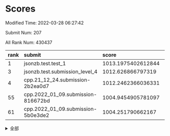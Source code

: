 # Scores

Modified Time: 2022-03-28 06:27:42

Submit Num: 207

All Rank Num: 430437

| rank |               submit               |       score        |       sigma        | pk_num |
| :--- | :--------------------------------- | :----------------- | :----------------- | :----- |
| 1    | jsonzb.test.test_1                 | 1013.1975402612844 | 0.7807950760397648 | 8319   |
| 3    | jsonzb.test.submission_level_4     | 1012.626866797319  | 0.8009763644554355 | 8316   |
| 4    | cpp.21_12_24.submission-2b2ea0d7   | 1012.2462366036331 | 0.7980965229231861 | 8315   |
| 55   | cpp.2022_01_09.submission-816672bd | 1004.9454905781097 | 0.7273715937503337 | 8321   |
| 61   | cpp.2022_01_09.submission-5b0e3de2 | 1004.251790662167  | 0.7061395354921999 | 8321   |


<details>
<summary>全部</summary>

| rank |                 submit                 |       score        |       sigma        | pk_num |
| :--- | :------------------------------------- | :----------------- | :----------------- | :----- |
| 1    | jsonzb.test.test_1                     | 1013.1975402612844 | 0.7807950760397648 | 8319   |
| 2    | gobigger.level_3.submission_level_3_33 | 1012.8558629617416 | 0.8201915745277502 | 8315   |
| 3    | jsonzb.test.submission_level_4         | 1012.626866797319  | 0.8009763644554355 | 8316   |
| 4    | cpp.21_12_24.submission-2b2ea0d7       | 1012.2462366036331 | 0.7980965229231861 | 8315   |
| 5    | gobigger.level_3.submission_level_3_10 | 1012.0066590950144 | 0.7781967407389435 | 8312   |
| 6    | gobigger.level_3.submission_level_3_11 | 1011.571835284254  | 0.7873873884979469 | 8316   |
| 7    | gobigger.level_3.submission_level_3_48 | 1011.4599895555497 | 0.786271359864985  | 8316   |
| 8    | gobigger.level_3.submission_level_3_22 | 1011.0914384723726 | 0.788483655210475  | 8316   |
| 9    | gobigger.level_3.submission_level_3_31 | 1011.0334629449917 | 0.7898581840384322 | 8318   |
| 10   | gobigger.level_3.submission_level_3_27 | 1010.9469510750762 | 0.7590461761423839 | 8321   |
| 11   | gobigger.level_3.submission_level_3_47 | 1010.9213108304629 | 0.7443646419101635 | 8320   |
| 12   | gobigger.level_3.submission_level_3_1  | 1010.791321176638  | 0.7769186046587492 | 8318   |
| 13   | gobigger.level_3.submission_level_3_19 | 1010.7493139148585 | 0.7568532326803278 | 8318   |
| 14   | gobigger.level_3.submission_level_3_43 | 1010.7243433274459 | 0.7521352205955987 | 8320   |
| 15   | gobigger.level_3.submission_level_3_0  | 1010.6210781722804 | 0.7691017537714114 | 8311   |
| 16   | gobigger.level_3.submission_level_3_4  | 1010.4627163674525 | 0.7747289586775764 | 8316   |
| 17   | gobigger.level_3.submission_level_3_37 | 1010.4562126498013 | 0.7857307867534331 | 8317   |
| 18   | gobigger.level_3.submission_level_3_25 | 1010.4304590906925 | 0.7679998587033765 | 8318   |
| 19   | gobigger.level_3.submission_level_3_2  | 1010.4236297850244 | 0.7755020481296743 | 8314   |
| 20   | gobigger.level_3.submission_level_3_8  | 1010.4070716357096 | 0.7696814017097122 | 8314   |
| 21   | gobigger.level_3.submission_level_3_30 | 1010.3387789640932 | 0.7893843725122938 | 8319   |
| 22   | gobigger.level_3.submission_level_3_17 | 1010.3191964188957 | 0.7456018102343615 | 8318   |
| 23   | gobigger.level_3.submission_level_3_44 | 1010.3067376601864 | 0.7599364299653303 | 8316   |
| 24   | gobigger.level_3.submission_level_3_39 | 1010.2900018090907 | 0.744795429516629  | 8323   |
| 25   | gobigger.level_3.submission_level_3_34 | 1010.155494010107  | 0.7640149479998731 | 8317   |
| 26   | gobigger.level_3.submission_level_3_21 | 1010.1229660836984 | 0.763603156605414  | 8321   |
| 27   | gobigger.level_3.submission_level_3_40 | 1010.1153145972556 | 0.7559533012626004 | 8320   |
| 28   | gobigger.level_3.submission_level_3_24 | 1010.0794056132072 | 0.75582241253731   | 8315   |
| 29   | gobigger.level_3.submission_level_3_9  | 1010.065374750231  | 0.7413315505773008 | 8316   |
| 30   | gobigger.level_3.submission_level_3_38 | 1009.8975448143976 | 0.7614712396308793 | 8321   |
| 31   | gobigger.level_3.submission_level_3_45 | 1009.8785437365453 | 0.7414629162901348 | 8313   |
| 32   | gobigger.level_3.submission_level_3_5  | 1009.8431634889599 | 0.7574503069082317 | 8316   |
| 33   | gobigger.level_3.submission_level_3_6  | 1009.8303746175269 | 0.7632862079412361 | 8314   |
| 34   | gobigger.level_3.submission_level_3_12 | 1009.8196019058697 | 0.7374275011260829 | 8320   |
| 35   | gobigger.level_3.submission_level_3_49 | 1009.7300616908555 | 0.7681728798046144 | 8314   |
| 36   | gobigger.level_3.submission_level_3_42 | 1009.6568847374133 | 0.752866601145443  | 8315   |
| 37   | gobigger.level_3.submission_level_3_41 | 1009.6353463527114 | 0.7662165932084715 | 8322   |
| 38   | gobigger.level_3.submission_level_3_15 | 1009.5864503074075 | 0.7484927320161306 | 8313   |
| 39   | gobigger.level_3.submission_level_3_35 | 1009.578915088082  | 0.7578467043901492 | 8311   |
| 40   | gobigger.level_3.submission_level_3_13 | 1009.4260338558976 | 0.7455499370043177 | 8321   |
| 41   | gobigger.level_3.submission_level_3_7  | 1009.4148493191516 | 0.7561693127046296 | 8317   |
| 42   | gobigger.level_3.submission_level_3_16 | 1009.3593987517405 | 0.7465354839239645 | 8314   |
| 43   | gobigger.level_3.submission_level_3_46 | 1009.2950134121872 | 0.7664339009344305 | 8321   |
| 44   | gobigger.level_3.submission_level_3_20 | 1009.2465554973631 | 0.7486010332547022 | 8322   |
| 45   | gobigger.level_3.submission_level_3_18 | 1009.1515278446935 | 0.7527305576745447 | 8316   |
| 46   | gobigger.level_3.submission_level_3_28 | 1009.0950989480439 | 0.7459332419292843 | 8317   |
| 47   | gobigger.level_3.submission_level_3_26 | 1008.9470281553107 | 0.7710498615623015 | 8319   |
| 48   | gobigger.level_3.submission_level_3_32 | 1008.9246155464557 | 0.7378777433663655 | 8318   |
| 49   | gobigger.level_3.submission_level_3_29 | 1008.8481706077322 | 0.7430780177183326 | 8321   |
| 50   | gobigger.level_3.submission_level_3_23 | 1008.750392111814  | 0.7402867303323255 | 8318   |
| 51   | gobigger.level_3.submission_level_3_36 | 1008.7346986122294 | 0.7590393472502627 | 8317   |
| 52   | gobigger.level_3.submission_level_3_3  | 1008.2968714436347 | 0.7458335271267417 | 8321   |
| 53   | gobigger.level_3.submission_level_3_14 | 1008.2236013272658 | 0.7351351460943987 | 8316   |
| 54   | gobigger.level_1.submission_level_1_8  | 1005.5257280514379 | 0.730534389313746  | 8319   |
| 55   | cpp.2022_01_09.submission-816672bd     | 1004.9454905781097 | 0.7273715937503337 | 8321   |
| 56   | gobigger.level_1.submission_level_1_23 | 1004.8666191209365 | 0.7214285866257818 | 8312   |
| 57   | gobigger.level_1.submission_level_1_1  | 1004.717242208568  | 0.7142626906822466 | 8320   |
| 58   | gobigger.level_1.submission_level_1_34 | 1004.5974215173361 | 0.7210110179822898 | 8319   |
| 59   | gobigger.level_1.submission_level_1_36 | 1004.5110948351338 | 0.7145069115941154 | 8315   |
| 60   | gobigger.level_1.submission_level_1_41 | 1004.440011650826  | 0.7250610568522964 | 8318   |
| 61   | cpp.2022_01_09.submission-5b0e3de2     | 1004.251790662167  | 0.7061395354921999 | 8321   |
| 62   | gobigger.level_1.submission_level_1_46 | 1003.9016827928151 | 0.7236882890846844 | 8317   |
| 63   | gobigger.level_1.submission_level_1_35 | 1003.8571286267023 | 0.7162153759427    | 8324   |
| 64   | gobigger.level_1.submission_level_1_32 | 1003.844734388735  | 0.7162124485164858 | 8310   |
| 65   | gobigger.level_1.submission_level_1_4  | 1003.8033650400563 | 0.7253758430671662 | 8319   |
| 66   | gobigger.level_1.submission_level_1_45 | 1003.7461069693437 | 0.7202601669180801 | 8314   |
| 67   | gobigger.level_1.submission_level_1_33 | 1003.6708843865448 | 0.7323011027649196 | 8321   |
| 68   | gobigger.level_1.submission_level_1_28 | 1003.596851604066  | 0.7097057287326857 | 8313   |
| 69   | gobigger.level_1.submission_level_1_27 | 1003.5796595828804 | 0.7143961020518096 | 8323   |
| 70   | gobigger.level_1.submission_level_1_5  | 1003.5567107079561 | 0.7229981876897366 | 8323   |
| 71   | gobigger.level_1.submission_level_1_39 | 1003.4954996385445 | 0.7145034934832805 | 8312   |
| 72   | gobigger.level_1.submission_level_1_38 | 1003.4495306007891 | 0.7083159265503111 | 8320   |
| 73   | gobigger.level_1.submission_level_1_22 | 1003.4391825736519 | 0.7194347643221922 | 8317   |
| 74   | gobigger.level_1.submission_level_1_14 | 1003.4074551880486 | 0.7059157322388079 | 8316   |
| 75   | gobigger.level_1.submission_level_1_44 | 1003.393678180331  | 0.7353095659911844 | 8321   |
| 76   | gobigger.level_1.submission_level_1_6  | 1003.3773830284946 | 0.7122845300781268 | 8317   |
| 77   | gobigger.level_1.submission_level_1_25 | 1003.3552558480563 | 0.7111909990003291 | 8317   |
| 78   | gobigger.level_1.submission_level_1_29 | 1003.2767546093573 | 0.7279939192317473 | 8323   |
| 79   | gobigger.level_1.submission_level_1_30 | 1003.2413929663146 | 0.708558416717887  | 8320   |
| 80   | gobigger.level_1.submission_level_1_17 | 1003.239618042852  | 0.7317293697176797 | 8315   |
| 81   | gobigger.level_1.submission_level_1_21 | 1003.2307788527612 | 0.7173430092606373 | 8319   |
| 82   | gobigger.level_1.submission_level_1_49 | 1003.213620954824  | 0.7125808112915651 | 8320   |
| 83   | gobigger.level_1.submission_level_1_15 | 1003.0715768738105 | 0.7145419599865703 | 8317   |
| 84   | gobigger.level_1.submission_level_1_31 | 1003.0387307527205 | 0.7117776200519008 | 8317   |
| 85   | gobigger.level_1.submission_level_1_9  | 1003.0055380986785 | 0.71893663337795   | 8318   |
| 86   | gobigger.level_1.submission_level_1_13 | 1003.003485328689  | 0.7306586754789806 | 8319   |
| 87   | gobigger.level_1.submission_level_1_12 | 1003.0034083022372 | 0.7177655808006829 | 8317   |
| 88   | gobigger.level_1.submission_level_1_2  | 1003.0004434125251 | 0.7128917722345004 | 8318   |
| 89   | gobigger.level_1.submission_level_1_16 | 1002.9153546836228 | 0.719568510991211  | 8318   |
| 90   | gobigger.level_1.submission_level_1_43 | 1002.825885093767  | 0.723864506241978  | 8316   |
| 91   | gobigger.level_1.submission_level_1_42 | 1002.824506624935  | 0.7225289779171644 | 8318   |
| 92   | gobigger.level_1.submission_level_1_47 | 1002.7852353070137 | 0.71657414419954   | 8320   |
| 93   | gobigger.level_1.submission_level_1_10 | 1002.68171201418   | 0.705593990760776  | 8319   |
| 94   | gobigger.level_1.submission_level_1_48 | 1002.5781837281244 | 0.7012436682163171 | 8312   |
| 95   | gobigger.level_1.submission_level_1_18 | 1002.4928920626285 | 0.7075482602395603 | 8316   |
| 96   | gobigger.level_1.submission_level_1_0  | 1002.4598960447239 | 0.7103581584039949 | 8318   |
| 97   | gobigger.level_1.submission_level_1_7  | 1002.4505713374587 | 0.7176737508986759 | 8316   |
| 98   | gobigger.level_1.submission_level_1_20 | 1002.4270506185458 | 0.7144270669345353 | 8317   |
| 99   | gobigger.level_1.submission_level_1_37 | 1002.3524719324056 | 0.7049564519665005 | 8320   |
| 100  | gobigger.level_1.submission_level_1_3  | 1002.2617291279762 | 0.7086842155394941 | 8315   |
| 101  | gobigger.level_1.submission_level_1_40 | 1002.2523834735357 | 0.7059870552907519 | 8317   |
| 102  | gobigger.level_1.submission_level_1_19 | 1002.0750535251701 | 0.7003522698364515 | 8319   |
| 103  | gobigger.level_1.submission_level_1_24 | 1002.0326921554067 | 0.7201238167987091 | 8318   |
| 104  | gobigger.level_1.submission_level_1_11 | 1001.9841035180949 | 0.7246266324911941 | 8313   |
| 105  | gobigger.level_1.submission_level_1_26 | 1001.4607614654202 | 0.7153929994283195 | 8319   |
| 106  | gobigger.random.submission_random_34   | 997.712842989461   | 0.7126986577239168 | 8315   |
| 107  | gobigger.random.submission_random_16   | 997.3922829258629  | 0.7045159555548608 | 8315   |
| 108  | gobigger.random.submission_random_45   | 997.3114756648961  | 0.6965623912517553 | 8314   |
| 109  | gobigger.random.submission_random_21   | 997.2365794605076  | 0.6969406555075675 | 8317   |
| 110  | gobigger.random.submission_random_7    | 997.1504284158406  | 0.7105793174840188 | 8319   |
| 111  | gobigger.random.submission_random_41   | 997.1238395970664  | 0.7112906201613237 | 8310   |
| 112  | gobigger.random.submission_random_9    | 997.0181868659299  | 0.7132035395709703 | 8317   |
| 113  | gobigger.random.submission_random_29   | 996.9305286494323  | 0.714664575506237  | 8318   |
| 114  | gobigger.random.submission_random_8    | 996.9036939423905  | 0.7125906765234418 | 8321   |
| 115  | gobigger.random.submission_random_17   | 996.5737321112583  | 0.7160117542883334 | 8323   |
| 116  | gobigger.random.submission_random_35   | 996.459904496597   | 0.7011234524240335 | 8317   |
| 117  | gobigger.random.submission_random_10   | 996.419105284985   | 0.7121087903110199 | 8321   |
| 118  | gobigger.random.submission_random_20   | 996.3732598400228  | 0.7091803090638698 | 8314   |
| 119  | gobigger.random.submission_random_27   | 996.3662109830265  | 0.7093614231824059 | 8314   |
| 120  | gobigger.random.submission_random_39   | 996.321159968435   | 0.7163419481883019 | 8321   |
| 121  | gobigger.random.submission_random_18   | 996.238704972172   | 0.7139194099789273 | 8314   |
| 122  | gobigger.random.submission_random_13   | 996.2216073460951  | 0.7060163780519826 | 8319   |
| 123  | gobigger.random.submission_random_44   | 996.1829012182069  | 0.7092592467245599 | 8314   |
| 124  | gobigger.random.submission_random_6    | 996.1719486551582  | 0.7244966482800165 | 8319   |
| 125  | gobigger.random.submission_random_12   | 996.0945090905427  | 0.6981604692515607 | 8314   |
| 126  | gobigger.random.submission_random_28   | 996.0346887737915  | 0.7016514656349813 | 8318   |
| 127  | gobigger.random.submission_random_14   | 996.0111488432923  | 0.7063762170945485 | 8320   |
| 128  | gobigger.random.submission_random_26   | 995.9520065667758  | 0.7191088051923415 | 8318   |
| 129  | gobigger.random.submission_random_36   | 995.9341299257966  | 0.7094295295888142 | 8317   |
| 130  | gobigger.random.submission_random_49   | 995.8348153290307  | 0.6957692675711995 | 8317   |
| 131  | gobigger.random.submission_random_19   | 995.8096630690898  | 0.7145318072371195 | 8321   |
| 132  | gobigger.random.submission_random_40   | 995.6715389508913  | 0.7143533808508374 | 8322   |
| 133  | gobigger.random.submission_random_30   | 995.6422152882517  | 0.7156875201880474 | 8318   |
| 134  | gobigger.random.submission_random_46   | 995.6414158313629  | 0.7145069215450801 | 8318   |
| 135  | gobigger.random.submission_random_37   | 995.6035289457328  | 0.7066809227934279 | 8319   |
| 136  | gobigger.random.submission_random_48   | 995.5871519804092  | 0.7116527656363753 | 8316   |
| 137  | gobigger.random.submission_random_22   | 995.5772175760852  | 0.7091207844017818 | 8319   |
| 138  | gobigger.random.submission_random_2    | 995.5226791593383  | 0.7025165445958068 | 8318   |
| 139  | gobigger.random.submission_random_42   | 995.5199817573422  | 0.7211156909836487 | 8320   |
| 140  | gobigger.random.submission_random_4    | 995.4737358457851  | 0.708521465564633  | 8318   |
| 141  | gobigger.random.submission_random_0    | 995.4618356339647  | 0.7073605986894768 | 8315   |
| 142  | gobigger.random.submission_random_23   | 995.4402382192509  | 0.7089071799367365 | 8321   |
| 143  | gobigger.random.submission_random_31   | 995.4284305529737  | 0.7084951140245769 | 8321   |
| 144  | gobigger.random.submission_random_11   | 995.4019195666227  | 0.7210295010322587 | 8311   |
| 145  | gobigger.random.submission_random_24   | 995.401781030433   | 0.7267011089669428 | 8323   |
| 146  | gobigger.random.submission_random_38   | 995.3455107073752  | 0.7050026892266762 | 8318   |
| 147  | gobigger.random.submission_random_43   | 995.3306843996053  | 0.7032600567906206 | 8320   |
| 148  | gobigger.random.submission_random_3    | 995.2637007313147  | 0.7145768515204711 | 8319   |
| 149  | gobigger.random.submission_random_25   | 995.2561627679754  | 0.7121754479855498 | 8317   |
| 150  | gobigger.random.submission_random_1    | 995.1749882223652  | 0.7169759696584721 | 8318   |
| 151  | gobigger.random.submission_random_33   | 994.8568016461987  | 0.726128845295138  | 8317   |
| 152  | gobigger.random.submission_random_47   | 994.7360505303684  | 0.7022115340631918 | 8313   |
| 153  | gobigger.random.submission_random_5    | 994.6531762393838  | 0.7079655444060821 | 8314   |
| 154  | gobigger.random.submission_random_32   | 994.5451160932578  | 0.721035238247727  | 8313   |
| 155  | gobigger.random.submission_random_15   | 994.5216324405434  | 0.7064957365100256 | 8316   |
| 156  | gobigger.level_2.submission_level_2_9  | 994.0603996324417  | 0.7252814226730459 | 8322   |
| 157  | gobigger.level_2.submission_level_2_2  | 993.9899721088367  | 0.7266174514476098 | 8321   |
| 158  | gobigger.level_2.submission_level_2_6  | 993.977580199743   | 0.742456320611967  | 8317   |
| 159  | gobigger.level_2.submission_level_2_28 | 993.7788775213256  | 0.7180771626105084 | 8317   |
| 160  | gobigger.level_2.submission_level_2_21 | 993.5771875317855  | 0.7414477082316553 | 8320   |
| 161  | gobigger.level_2.submission_level_2_5  | 993.4606990329778  | 0.7322622053218205 | 8321   |
| 162  | gobigger.level_2.submission_level_2_29 | 993.4178432787364  | 0.7493505071643566 | 8319   |
| 163  | gobigger.level_2.submission_level_2_3  | 993.4120605463273  | 0.7311294534881271 | 8319   |
| 164  | gobigger.level_2.submission_level_2_30 | 993.4021883585062  | 0.7198184460228083 | 8320   |
| 165  | gobigger.level_2.submission_level_2_12 | 993.2186632922615  | 0.7412608518997698 | 8322   |
| 166  | gobigger.level_2.submission_level_2_43 | 993.1830145126443  | 0.7255222489607739 | 8320   |
| 167  | gobigger.level_2.submission_level_2_38 | 993.0952972807771  | 0.7439114415535858 | 8318   |
| 168  | gobigger.level_2.submission_level_2_4  | 992.9789633788082  | 0.7370797300284682 | 8317   |
| 169  | gobigger.level_2.submission_level_2_0  | 992.9515037181435  | 0.7613535665343584 | 8323   |
| 170  | gobigger.level_2.submission_level_2_27 | 992.757547218564   | 0.7303205676701385 | 8317   |
| 171  | gobigger.level_2.submission_level_2_1  | 992.737282497295   | 0.7521218050172829 | 8312   |
| 172  | gobigger.level_2.submission_level_2_45 | 992.6196399665592  | 0.7264853948870579 | 8323   |
| 173  | gobigger.level_2.submission_level_2_10 | 992.6109424784981  | 0.754572847001734  | 8312   |
| 174  | gobigger.level_2.submission_level_2_47 | 992.5916101015442  | 0.7282403564844581 | 8319   |
| 175  | gobigger.level_2.submission_level_2_7  | 992.570819371945   | 0.7383084423593641 | 8320   |
| 176  | gobigger.level_2.submission_level_2_31 | 992.542718203195   | 0.748983366918184  | 8315   |
| 177  | gobigger.level_2.submission_level_2_46 | 992.4595536691986  | 0.739184979204741  | 8325   |
| 178  | gobigger.level_2.submission_level_2_39 | 992.4411619493372  | 0.7398784703331381 | 8317   |
| 179  | gobigger.level_2.submission_level_2_36 | 992.4089310204545  | 0.7428710882976935 | 8314   |
| 180  | gobigger.level_2.submission_level_2_33 | 992.3864814683354  | 0.7260705802976288 | 8315   |
| 181  | gobigger.level_2.submission_level_2_44 | 992.3018338426707  | 0.7444377284823317 | 8319   |
| 182  | gobigger.level_2.submission_level_2_16 | 992.2814021990389  | 0.7366524246800542 | 8317   |
| 183  | gobigger.level_2.submission_level_2_19 | 992.2808341032102  | 0.7326524689005744 | 8318   |
| 184  | gobigger.level_2.submission_level_2_32 | 992.2672241439901  | 0.7400433870571091 | 8321   |
| 185  | gobigger.level_2.submission_level_2_13 | 992.2460473905448  | 0.7662213633212794 | 8319   |
| 186  | gobigger.level_2.submission_level_2_49 | 992.2133514501294  | 0.7416934324606729 | 8318   |
| 187  | gobigger.level_2.submission_level_2_8  | 992.032484612953   | 0.7314706088952303 | 8316   |
| 188  | gobigger.level_2.submission_level_2_17 | 991.9456711287302  | 0.7397004382043362 | 8315   |
| 189  | gobigger.level_2.submission_level_2_48 | 991.8191546356204  | 0.7245381903349564 | 8320   |
| 190  | gobigger.level_2.submission_level_2_34 | 991.6574648538473  | 0.7500813781841881 | 8317   |
| 191  | gobigger.level_2.submission_level_2_22 | 991.6512977907548  | 0.7686149163956864 | 8313   |
| 192  | gobigger.level_2.submission_level_2_20 | 991.5783837026507  | 0.753370794926867  | 8321   |
| 193  | gobigger.level_2.submission_level_2_23 | 991.5177967611155  | 0.7749334876639853 | 8317   |
| 194  | gobigger.level_2.submission_level_2_41 | 991.4994216334486  | 0.7499754617566967 | 8316   |
| 195  | gobigger.level_2.submission_level_2_18 | 991.3537792945812  | 0.7409452043738046 | 8320   |
| 196  | gobigger.level_2.submission_level_2_25 | 991.3468150314824  | 0.745927412384706  | 8320   |
| 197  | gobigger.level_2.submission_level_2_15 | 991.1411989104352  | 0.7559240833268207 | 8319   |
| 198  | gobigger.level_2.submission_level_2_42 | 991.0172852130387  | 0.750477352038089  | 8321   |
| 199  | gobigger.level_2.submission_level_2_40 | 991.0117042935774  | 0.7652756440370498 | 8314   |
| 200  | gobigger.level_2.submission_level_2_24 | 990.966283872612   | 0.7512202124015072 | 8316   |
| 201  | gobigger.level_2.submission_level_2_35 | 990.8407336839124  | 0.758070570153373  | 8318   |
| 202  | gobigger.level_2.submission_level_2_11 | 990.7528970877358  | 0.7383514856016213 | 8315   |
| 203  | gobigger.level_2.submission_level_2_37 | 990.5878481646367  | 0.7596580673553172 | 8316   |
| 204  | gobigger.level_2.submission_level_2_26 | 990.5040357350731  | 0.767580106249351  | 8321   |
| 205  | gobigger.level_2.submission_level_2_14 | 990.0139847862524  | 0.7550957282181702 | 8317   |
| 206  | gobigger.none.submission_none_0        | 977.9084506531882  | 1.4028484210761263 | 8317   |
| 207  | gobigger.none.submission_none_1        | 975.3571373991259  | 1.578515134313339  | 8319   |

</details>